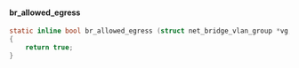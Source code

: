 



#### br_allowed_egress

```c
static inline bool br_allowed_egress (struct net_bridge_vlan_group *vg, const struct sk_buff *skb)
{
    return true;
}
```